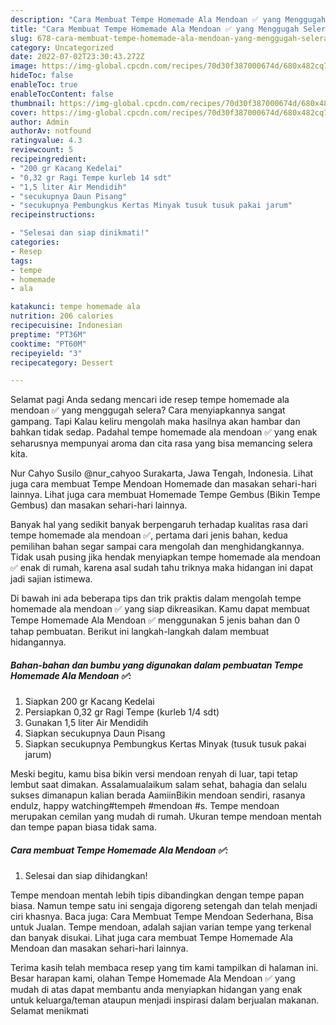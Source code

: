 ```yaml
---
description: "Cara Membuat Tempe Homemade Ala Mendoan ✅ yang Menggugah Selera"
title: "Cara Membuat Tempe Homemade Ala Mendoan ✅ yang Menggugah Selera"
slug: 678-cara-membuat-tempe-homemade-ala-mendoan-yang-menggugah-selera
category: Uncategorized
date: 2022-07-02T23:30:43.272Z
image: https://img-global.cpcdn.com/recipes/70d30f387000674d/680x482cq70/tempe-homemade-ala-mendoan-foto-resep-utama.jpg
hideToc: false
enableToc: true
enableTocContent: false
thumbnail: https://img-global.cpcdn.com/recipes/70d30f387000674d/680x482cq70/tempe-homemade-ala-mendoan-foto-resep-utama.jpg
cover: https://img-global.cpcdn.com/recipes/70d30f387000674d/680x482cq70/tempe-homemade-ala-mendoan-foto-resep-utama.jpg
author: Admin
authorAv: notfound
ratingvalue: 4.3
reviewcount: 5
recipeingredient:
- "200 gr Kacang Kedelai"
- "0,32 gr Ragi Tempe kurleb 14 sdt"
- "1,5 liter Air Mendidih"
- "secukupnya Daun Pisang"
- "secukupnya Pembungkus Kertas Minyak tusuk tusuk pakai jarum"
recipeinstructions:

- "Selesai dan siap dinikmati!"
categories:
- Resep
tags:
- tempe
- homemade
- ala

katakunci: tempe homemade ala 
nutrition: 206 calories
recipecuisine: Indonesian
preptime: "PT36M"
cooktime: "PT60M"
recipeyield: "3"
recipecategory: Dessert

---
```



Selamat pagi Anda sedang mencari ide resep tempe homemade ala mendoan ✅ yang menggugah selera? Cara menyiapkannya sangat gampang. Tapi Kalau keliru mengolah maka hasilnya akan hambar dan bahkan tidak sedap. Padahal tempe homemade ala mendoan ✅ yang enak seharusnya mempunyai aroma dan cita rasa yang bisa memancing selera kita.


Nur Cahyo Susilo @nur_cahyoo Surakarta, Jawa Tengah, Indonesia. Lihat juga cara membuat Tempe Mendoan Homemade dan masakan sehari-hari lainnya. Lihat juga cara membuat Homemade Tempe Gembus (Bikin Tempe Gembus) dan masakan sehari-hari lainnya.

Banyak hal yang sedikit banyak berpengaruh terhadap kualitas rasa dari tempe homemade ala mendoan ✅, pertama dari jenis bahan, kedua pemilihan bahan segar sampai cara mengolah dan menghidangkannya. Tidak usah pusing jika hendak menyiapkan tempe homemade ala mendoan ✅ enak di rumah, karena asal sudah tahu triknya maka hidangan ini dapat jadi sajian istimewa.


Di bawah ini ada beberapa tips dan trik praktis dalam mengolah tempe homemade ala mendoan ✅ yang siap dikreasikan. Kamu dapat membuat Tempe Homemade Ala Mendoan ✅ menggunakan 5 jenis bahan dan 0 tahap pembuatan. Berikut ini langkah-langkah dalam membuat hidangannya.

<!--inarticleads1-->

##### Bahan-bahan dan bumbu yang digunakan dalam pembuatan Tempe Homemade Ala Mendoan ✅:

1. Siapkan 200 gr Kacang Kedelai
1. Persiapkan 0,32 gr Ragi Tempe (kurleb 1/4 sdt)
1. Gunakan 1,5 liter Air Mendidih
1. Siapkan secukupnya Daun Pisang
1. Siapkan secukupnya Pembungkus Kertas Minyak (tusuk tusuk pakai jarum)


Meski begitu, kamu bisa bikin versi mendoan renyah di luar, tapi tetap lembut saat dimakan. Assalamualaikum salam sehat, bahagia dan selalu sukses dimanapun kalian berada AamiinBikin mendoan sendiri, rasanya endulz, happy watching#tempeh #mendoan #s. Tempe mendoan merupakan cemilan yang mudah di rumah. Ukuran tempe mendoan mentah dan tempe papan biasa tidak sama. 

<!--inarticleads2-->

##### Cara membuat Tempe Homemade Ala Mendoan ✅:


1. Selesai dan siap dihidangkan!

Tempe mendoan mentah lebih tipis dibandingkan dengan tempe papan biasa. Namun tempe satu ini sengaja digoreng setengah dan telah menjadi ciri khasnya. Baca juga: Cara Membuat Tempe Mendoan Sederhana, Bisa untuk Jualan. Tempe mendoan, adalah sajian varian tempe yang terkenal dan banyak disukai. Lihat juga cara membuat Tempe Homemade Ala Mendoan dan masakan sehari-hari lainnya. 

Terima kasih telah membaca resep yang tim kami tampilkan di halaman ini. Besar harapan kami, olahan Tempe Homemade Ala Mendoan ✅ yang mudah di atas dapat membantu anda menyiapkan hidangan yang enak untuk keluarga/teman ataupun menjadi inspirasi dalam berjualan makanan. Selamat menikmati
